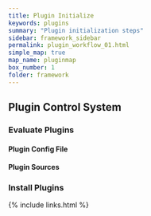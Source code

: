 ```yaml
---
title: Plugin Initialize
keywords: plugins
summary: "Plugin initialization steps"
sidebar: framework_sidebar
permalink: plugin_workflow_01.html
simple_map: true
map_name: pluginmap
box_number: 1
folder: framework
---
```


## Plugin Control System

### Evaluate Plugins

#### Plugin Config File

#### Plugin Sources

### Install Plugins

{% include links.html %}
